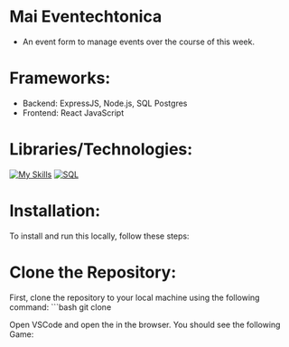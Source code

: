# Mai Eventechtonica
- An event form to manage events over the course of this week. 

# Frameworks: 
- Backend: ExpressJS, Node.js, SQL Postgres
- Frontend: React JavaScript 

# Libraries/Technologies: 
[![My Skills](https://skillicons.dev/icons?i=js,html,css,react,postgres,nodejs,jest,vite)](https://skillicons.dev)
[![SQL](https://skillicons.dev/icons?i=sql
)](https://skillicons.dev)

# Installation: 
To install and run this locally, follow these steps:

# Clone the Repository: 
First, clone the repository to your local machine using the following command: ```bash git clone

Open VSCode and open the  in the browser. You should see the following Game: 


